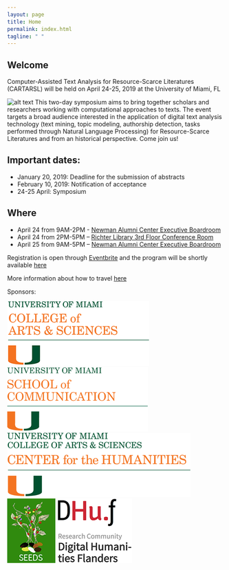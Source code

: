 ```yaml
---
layout: page
title: Home
permalink: index.html
tagline: " "
---
```


## Welcome 

Computer-Assisted Text Analysis for Resource-Scarce Literatures (CARTARSL) will be held on 
April 24-25, 2019 at the University of Miami, FL 

![alt text](/CATARSL/img/textViz.png "Logo Title Text 1")
This two-day symposium aims to bring together scholars and researchers working with computational approaches to texts. The event targets a broad audience interested in the application of digital text analysis technology (text mining, topic modeling, authorship detection, tasks performed through Natural Language Processing) for Resource-Scarce Literatures and from an historical perspective. Come join us! 

## Important dates: 
- January 20, 2019: Deadline for the submission of abstracts 
- February 10, 2019: Notification of acceptance
- 24-25 April: Symposium

## Where 

  - April 24 from 9AM-2PM - [Newman Alumni Center Executive Boardroom](https://www.google.com/maps/place/Newman+Alumni+Center,+6200+San+Amaro+Dr,+Coral+Gables,+FL+33146/@25.7114757,-80.2858883,17z/data=!3m1!4b1!4m5!3m4!1s0x88d9c7f942144105:0x517a3c76081d14d!8m2!3d25.7114757!4d-80.2836996)
  - April 24 from 2PM-5PM – [Richter Library 3rd Floor Conference Room](https://www.google.com/maps/place/University+of+Miami+Richter+Library/@25.721262,-80.27865,15z/data=!4m2!3m1!1s0x0:0x9a1fae2d87d9c44a?ved=2ahUKEwiv9Zfr0qTgAhVSx1kKHUfSAFMQ_BIwCnoECAYQCA)
  - April 25 from 9AM-5PM – [Newman Alumni Center Executive Boardroom](https://www.google.com/maps/place/Newman+Alumni+Center,+6200+San+Amaro+Dr,+Coral+Gables,+FL+33146/@25.7114757,-80.2858883,17z/data=!3m1!4b1!4m5!3m4!1s0x88d9c7f942144105:0x517a3c76081d14d!8m2!3d25.7114757!4d-80.2836996)
                
Registration is open through [Eventbrite](https://www.eventbrite.com/e/computer-assisted-text-analysis-for-resource-scarce-literatures-symposium-tickets-56126584124) and the program will be shortly available [here](/CATARSL/program/)

More information about how to travel [here](/CATARSL/travel/)

Sponsors: 

<div class="logos">

<img src="img/logo2.png" alt="CAS"/>
<img src="img/logo4.png" alt="School of Communication"/>
<img src="img/logo1.png" alt="CenterHum"/>
</div>
<div class="logos">
<img src="img/logo5.png" alt="SEEDS"/>
<img src="img/logo3.png" alt="DHuF"/>
</div>






 